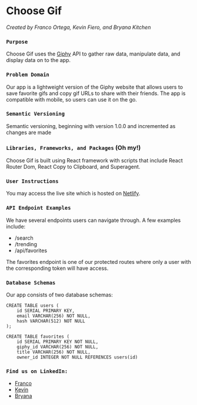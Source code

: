 # Choose Gif

_Created by Franco Ortega, Kevin Fiero, and Bryana Kitchen_

### `Purpose`

Choose Gif uses the [Giphy](http://giphy.com) API to gather raw data, manipulate data, and display data on to the app.

### `Problem Domain`

Our app is a lightweight version of the Giphy website that allows users to save favorite gifs and copy gif URLs to share with their friends.  The app is compatible with mobile, so users can use it on the go.

### `Semantic Versioning`

Semantic versioning, beginning with version 1.0.0 and incremented as changes are made

### `Libraries, Frameworks, and Packages` (Oh my!)

Choose Gif is built using React framework with scripts that include React Router Dom, React Copy to Clipboard, and Superagent.

### `User Instructions`

You may access the live site which is hosted on [Netlify](https://choose-gif-fe.netlify.app).

### `API Endpoint Examples`

We have several endpoints users can navigate through. A few examples include:
- /search
- /trending
- /api/favorites

The favorites endpoint is one of our protected routes where only a user with the corresponding token will have access.

### `Database Schemas`

Our app consists of two database schemas:

    CREATE TABLE users (
        id SERIAL PRIMARY KEY,
        email VARCHAR(256) NOT NULL,
        hash VARCHAR(512) NOT NULL
    );

    CREATE TABLE favorites (
        id SERIAL PRIMARY KEY NOT NULL,
        giphy_id VARCHAR(256) NOT NULL,
        title VARCHAR(256) NOT NULL,
        owner_id INTEGER NOT NULL REFERENCES users(id)


### `Find us on LinkedIn:`
- [Franco](https://www.linkedin.com/in/francoortega)
- [Kevin](https://www.linkedin.com/in/kevinfiero)
- [Bryana](https://www.linkedin.com/in/bryanakitchen)
